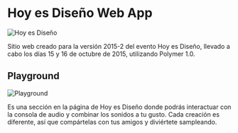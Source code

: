 # Hoy es Diseño Web App
![Hoy es Diseño](http://alejost848.github.io/hoyesdiseno/images/fb-cover.jpg "Hoy es Diseño")

Sitio web creado para la versión 2015-2 del evento Hoy es Diseño, llevado a cabo los días 15 y 16 de octubre de 2015, utilizando Polymer 1.0.

## Playground
![Playground](https://madewithpolymer.com/img/screenshots/hoyesdiseno.png "Playground")

Es una sección en la página de Hoy es Diseño donde podrás interactuar con la consola de audio y combinar los sonidos a tu gusto. Cada creación es diferente, así que compártelas con tus amigos y diviértete sampleando.
